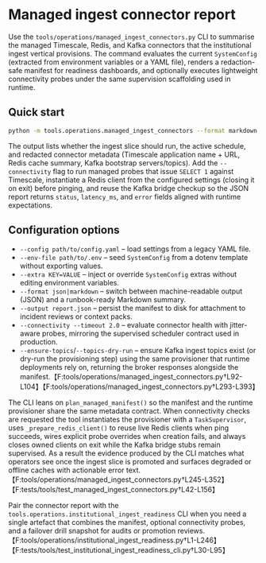 # Managed ingest connector report

Use the `tools/operations/managed_ingest_connectors.py` CLI to summarise the
managed Timescale, Redis, and Kafka connectors that the institutional ingest
vertical provisions.  The command evaluates the current `SystemConfig`
(extracted from environment variables or a YAML file), renders a redaction-safe
manifest for readiness dashboards, and optionally executes lightweight
connectivity probes under the same supervision scaffolding used in runtime.

## Quick start

```bash
python -m tools.operations.managed_ingest_connectors --format markdown
```

The output lists whether the ingest slice should run, the active schedule, and
redacted connector metadata (Timescale application name + URL, Redis cache
summary, Kafka bootstrap servers/topics).  Add the `--connectivity` flag to run
managed probes that issue `SELECT 1` against Timescale, instantiate a Redis
client from the configured settings (closing it on exit) before pinging, and
reuse the Kafka bridge checkup so the JSON report returns `status`,
`latency_ms`, and `error` fields aligned with runtime expectations.

## Configuration options

- `--config path/to/config.yaml` – load settings from a legacy YAML file.
- `--env-file path/to/.env` – seed `SystemConfig` from a dotenv template without exporting values.
- `--extra KEY=VALUE` – inject or override `SystemConfig` extras without editing
  environment variables.
- `--format json|markdown` – switch between machine-readable output (JSON) and a
  runbook-ready Markdown summary.
- `--output report.json` – persist the manifest to disk for attachment to
  incident reviews or context packs.
- `--connectivity --timeout 2.0` – evaluate connector health with jitter-aware
  probes, mirroring the supervised scheduler contract used in production.
- `--ensure-topics`/`--topics-dry-run` – ensure Kafka ingest topics exist (or
  dry-run the provisioning step) using the same provisioner that runtime
  deployments rely on, returning the broker responses alongside the manifest.【F:tools/operations/managed_ingest_connectors.py†L92-L104】【F:tools/operations/managed_ingest_connectors.py†L293-L393】

The CLI leans on `plan_managed_manifest()` so the manifest and the runtime
provisioner share the same metadata contract.  When connectivity checks are
requested the tool instantiates the provisioner with a `TaskSupervisor`, uses
`_prepare_redis_client()` to reuse live Redis clients when ping succeeds, wires
explicit probe overrides when creation fails, and always closes owned clients on
exit while the Kafka bridge stubs remain supervised.  As a result the evidence
produced by the CLI matches what operators see once the ingest slice is
promoted and surfaces degraded or offline caches with actionable error text.【F:tools/operations/managed_ingest_connectors.py†L245-L352】【F:tests/tools/test_managed_ingest_connectors.py†L42-L156】

Pair the connector report with the `tools.operations.institutional_ingest_readiness`
CLI when you need a single artefact that combines the manifest, optional
connectivity probes, and a failover drill snapshot for audits or promotion
reviews.【F:tools/operations/institutional_ingest_readiness.py†L1-L246】【F:tests/tools/test_institutional_ingest_readiness_cli.py†L30-L95】
